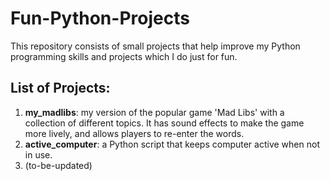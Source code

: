 # Fun-Python-Projects

This repository consists of small projects that help improve my Python programming skills and projects which I do just for fun.

## List of Projects:
1. **my_madlibs**: my version of the popular game 'Mad Libs' with a collection of different topics. It has sound effects to make the game more lively, and allows players to re-enter the words.
2. **active_computer**: a Python script that keeps computer active when not in use. 
3. (to-be-updated)
